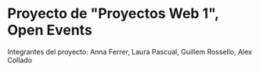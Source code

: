 # Proyecto de "Proyectos Web 1", Open Events

Integrantes del proyecto: Anna Ferrer, Laura Pascual, Guillem Rossello, Alex Collado
